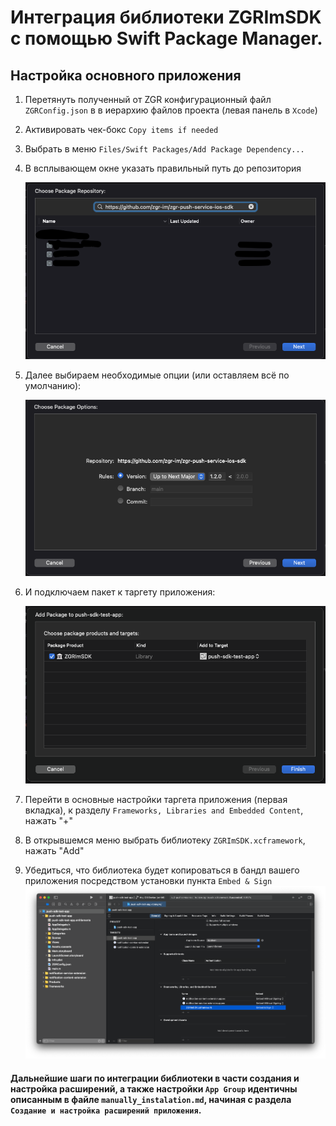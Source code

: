 # Интеграция библиотеки ZGRImSDK c помощью Swift Package Manager.


## Настройка основного приложения


1. Перетянуть полученный от ZGR конфигурационный файл `ZGRConfig.json` в  в иерархию файлов проекта (левая панель в `Xcode`)
2. Активировать чек-бокс `Copy items if needed`
3. Выбрать в меню `Files/Swift Packages/Add Package Dependency...`
4. В всплывающем окне указать правильный путь до репозитория   

    ![Правильный путь к репозиторию](./Image_8.png)

5. Далее выбираем необходимые опции (или оставляем всё по умолчанию): 

    ![Выбираем опции](./Image_9.png)

6. И подключаем пакет к таргету приложения: 

    ![Выбираем пакет и таргет](./Image_10.png)


7. Перейти в основные настройки таргета приложения (первая вкладка), к разделу `Frameworks, Libraries and Embedded Content`, нажать "+"
8. В открывшемся меню выбрать библиотеку `ZGRImSDK.xcframework`, нажать "Add"
9. Убедиться, что библиотека будет копироваться в бандл вашего приложения посредством установки пункта `Embed & Sign`
    ![Изображение 1](./Image_1.png)
    

#### Дальнейшие шаги по интеграции библиотеки в части создания и настройка расширений, а также настройки  `App Group` идентичны описанным в файле `manually_instalation.md`, начиная с раздела  `Создание и настройка расширений приложения`.

